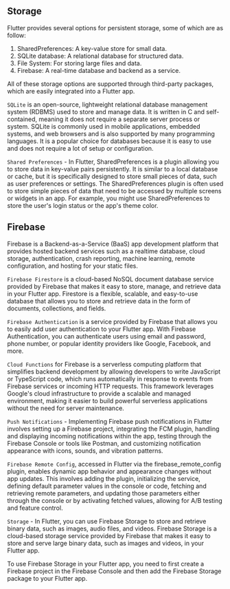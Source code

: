 ## Storage

Flutter provides several options for persistent storage, some of which are as follow:

1. SharedPreferences: A key-value store for small data.
2. SQLite database: A relational database for structured data.
3. File System: For storing large files and data.
4. Firebase: A real-time database and backend as a service.

All of these storage options are supported through third-party packages, which are easily integrated into a Flutter app.


`SQLite` is an open-source, lightweight relational database management system (RDBMS) used to store and manage data. It is written in C and self-contained, meaning it does not require a separate server process or system. SQLite is commonly used in mobile applications, embedded systems, and web browsers and is also supported by many programming languages. It is a popular choice for databases because it is easy to use and does not require a lot of setup or configuration.


`Shared Preferences` - In Flutter, SharedPreferences is a plugin allowing you to store data in key-value pairs persistently. It is similar to a local database or cache, but it is specifically designed to store small pieces of data, such as user preferences or settings. The SharedPreferences plugin is often used to store simple pieces of data that need to be accessed by multiple screens or widgets in an app. For example, you might use SharedPreferences to store the user's login status or the app's theme color.


## Firebase

Firebase is a Backend-as-a-Service (BaaS) app development platform that provides hosted backend services such as a realtime database, cloud storage, authentication, crash reporting, machine learning, remote configuration, and hosting for your static files.

`Firebase Firestore` is a cloud-based NoSQL document database service provided by Firebase that makes it easy to store, manage, and retrieve data in your Flutter app. Firestore is a flexible, scalable, and easy-to-use database that allows you to store and retrieve data in the form of documents, collections, and fields.

`Firebase Authentication` is a service provided by Firebase that allows you to easily add user authentication to your Flutter app. With Firebase Authentication, you can authenticate users using email and password, phone number, or popular identity providers like Google, Facebook, and more.

`Cloud Functions` for Firebase is a serverless computing platform that simplifies backend development by allowing developers to write JavaScript or TypeScript code, which runs automatically in response to events from Firebase services or incoming HTTP requests. This framework leverages Google's cloud infrastructure to provide a scalable and managed environment, making it easier to build powerful serverless applications without the need for server maintenance.

`Push Notifications` - Implementing Firebase push notifications in Flutter involves setting up a Firebase project, integrating the FCM plugin, handling and displaying incoming notifications within the app, testing through the Firebase Console or tools like Postman, and customizing notification appearance with icons, sounds, and vibration patterns.

`Firebase Remote Config`, accessed in Flutter via the firebase_remote_config plugin, enables dynamic app behavior and appearance changes without app updates. This involves adding the plugin, initializing the service, defining default parameter values in the console or code, fetching and retrieving remote parameters, and updating those parameters either through the console or by activating fetched values, allowing for A/B testing and feature control.

`Storage` - In Flutter, you can use Firebase Storage to store and retrieve binary data, such as images, audio files, and videos. Firebase Storage is a cloud-based storage service provided by Firebase that makes it easy to store and serve large binary data, such as images and videos, in your Flutter app.

To use Firebase Storage in your Flutter app, you need to first create a Firebase project in the Firebase Console and then add the Firebase Storage package to your Flutter app.
